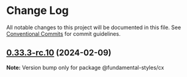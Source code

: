 # Change Log

All notable changes to this project will be documented in this file.
See [Conventional Commits](https://conventionalcommits.org) for commit guidelines.

## [0.33.3-rc.10](https://github.com/SAP/fundamental-styles/compare/v0.33.3-rc.9...v0.33.3-rc.10) (2024-02-09)

**Note:** Version bump only for package @fundamental-styles/cx
